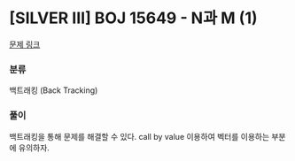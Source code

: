 # [SILVER III] BOJ 15649 - N과 M (1)

[문제 링크](https://boj.kr/15649)

### 분류

백트래킹 (Back Tracking)

### 풀이

백트래킹을 통해 문제를 해결할 수 있다. call by value 이용하여 벡터를 이용하는 부분에 유의하자.